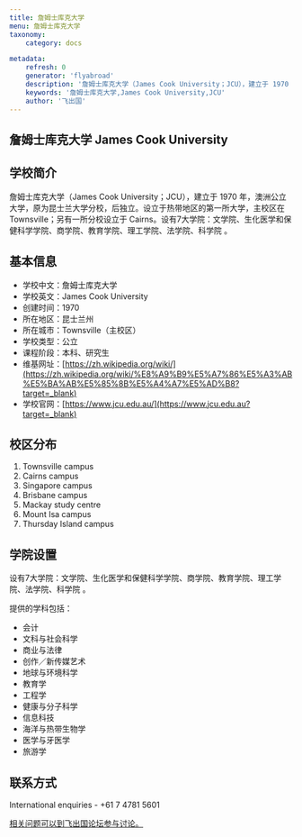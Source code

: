 ```yaml
---
title: 詹姆士库克大学
menu: 詹姆士库克大学
taxonomy:
    category: docs

metadata:
    refresh: 0
    generator: 'flyabroad'
    description: '詹姆士库克大学（James Cook University；JCU），建立于 1970 年，澳洲公立大学，原为昆士兰大学分校，后独立。设立于热带地区的第一所大学，主校区在 Townsville；另有一所分校设立于 Cairns。设有7大学院：文学院、生化医学和保健科学学院、商学院、教育学院、理工学院、法学院、科学院 。'
    keywords: '詹姆士库克大学,James Cook University,JCU'
    author: '飞出国'
---
```


## 詹姆士库克大学 James Cook University ##

## 学校简介 ##

詹姆士库克大学（James Cook University；JCU），建立于 1970 年，澳洲公立大学，原为昆士兰大学分校，后独立。设立于热带地区的第一所大学，主校区在 Townsville；另有一所分校设立于 Cairns。设有7大学院：文学院、生化医学和保健科学学院、商学院、教育学院、理工学院、法学院、科学院 。

## 基本信息 ##

- 学校中文：詹姆士库克大学  
- 学校英文：James Cook University  
- 创建时间：1970  
- 所在地区：昆士兰州  
- 所在城市：Townsville（主校区）  
- 学校类型：公立   
- 课程阶段：本科、研究生  
- 维基网址：[https://zh.wikipedia.org/wiki/](https://zh.wikipedia.org/wiki/%E8%A9%B9%E5%A7%86%E5%A3%AB%E5%BA%AB%E5%85%8B%E5%A4%A7%E5%AD%B8?target=_blank)   
- 学校官网：[https://www.jcu.edu.au/](https://www.jcu.edu.au?target=_blank)

## 校区分布 ##

1. Townsville campus
1. Cairns campus
1. Singapore campus 
1. Brisbane campus
1. Mackay study centre
1. Mount Isa campus
1. Thursday Island campus

## 学院设置 ##

设有7大学院：文学院、生化医学和保健科学学院、商学院、教育学院、理工学院、法学院、科学院 。

提供的学科包括：

- 会计
- 文科与社会科学
- 商业与法律
- 创作／新传媒艺术
- 地球与环境科学
- 教育学
- 工程学
- 健康与分子科学
- 信息科技
- 海洋与热带生物学
- 医学与牙医学
- 旅游学 

## 联系方式 ##

International enquiries - +61 7 4781 5601

[相关问题可以到飞出国论坛参与讨论。](http://bbs.fcgvisa.com/t/17266?target=_blank)